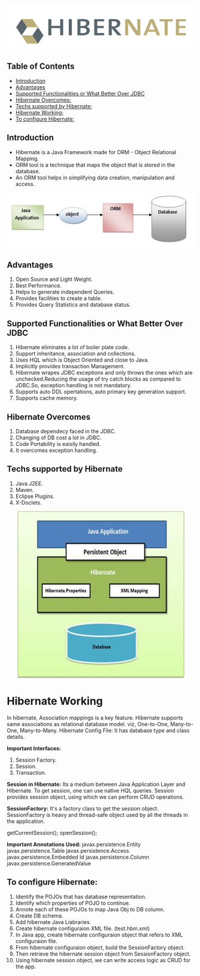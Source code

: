 <!--# <p align="center">Hibernate</p>-->
<p align="center">
  <img width="500" height="120" src="Images/Hibernate.png">
</p>

Table of Contents
-----------------
   * [Introduction](#Introduction)
   * [Advantages](#Advantages)
   * [Supported Functionalities or What Better Over JDBC](#Supported-Functionalities-or-What-Better-Over-JDBC)
   * [Hibernate Overcomes:](#Hibernate-Overcomes)
   * [Techs supported by Hibernate:](#Techs-supported-by-Hibernate)
   * [Hibernate Working:](#Hibernate-Working)
   * [To configure Hibernate:](#To-configure-Hibernate:)
   
   
Introduction
------------
- Hibernate is a Java Framework made for ORM - Object Relational Mapping.
- ORM tool is a technique that maps the object that is stored in the database.
- An ORM tool helps in simplifying data creation, manipulation and access.

<p align="center"><img width="700" height="150" src="Images/ORM_tool_architecture.jpg"></p>

Advantages
------------
1. Open Source and Light Weight.
2. Best Performance.
3. Helps to generate independent Queries.
4. Provides facilities to create a table.
5. Provides Query Statistics and database status.

Supported Functionalities or What Better Over JDBC
--------------------------------------------------
1. Hibernate eliminates a lot of boiler plate code.
2. Support inheritance, association and collections.
3. Uses HQL which is Object Oriented and close to Java.
4. Implicitly provides transaction Management.
5. Hibernate wrapes JDBC exceptions and only throws the ones which are unchecked.Reducing the usage of try catch blocks as compared to JDBC.So, exception handling is not mandatory.
6. Supports auto DDL opertations, auto primary key generation support.
7. Supports cache memory.

Hibernate Overcomes
--------------------
1. Database dependecy faced in the JDBC.
2. Changing of DB cost a lot in JDBC.
3. Code Portability is eaisily handled.
4. It overcomes exception handling.

Techs supported by Hibernate
-----------------------------
1. Java J2EE.
2. Maven.
3. Eclipse Plugins.
4. X-Doclets.

<p align="center"><img width="450" height="450" src="Images/hbm_jpa.jpg"></p>

Hibernate Working
=================
In hibernate, Association mappings is a key feature. 
Hibernate supports same associations as relational database model.
viz, One-to-One, Many-to-One, Many-to-Many.
Hibernate Config File: It has database type and class details.

<b>Important Interfaces:</b>
1. Session Factory.
2. Session.
3. Transaction.

<b>Session in Hibernate:</b>
Its a medium between Java Application Layer and Hibernate.
To get session, one can use native HQL queries.
Session provides session object, using which we can perform CRUD operations.

<b>SessionFactory:</b>
It's a factory class to get the session object.
SessionFactory is heavy and thread-safe object used by all the threads in the application.

getCurrentSession();
openSession();

<b>Important Annotations Used:</b>
javax.persistence.Entity
javax.persistence.Table
javax.persistence.Access
javax.persistence.Embedded Id
javax.persistence.Column
javax.persistence.GeneratedValue


To configure Hibernate:
------------------------------
1. Identify the POJOs that has database representation.
2. Identify which properties of POJO to continue.
3. Annote each of these POJOs to map Java Obj to DB column.
4. Create DB schema.
5. Add hibernate Java Liabraries.
6. Create hibernate configuraion XML file. (test.hbm.xml)
7. In Java app, create hibernate configuraion object that refers to XML configuraion file.
8. From hibernate configuraion object, build the SessionFactory object.
9. Then retrieve the hibernate session object from SessionFactory object.
10. Using hibernate session object, we can write access logic as CRUD for the app.


